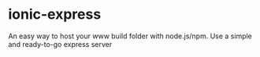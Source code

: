 # ionic-express
An easy way to host your www build folder with node.js/npm. Use a simple and ready-to-go express server
